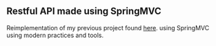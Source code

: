## Restful API made using SpringMVC
Reimplementation of my previous project found [here](https://github.com/nmathew1929/MathewNP1). using SpringMVC using modern practices and tools.

 
    



